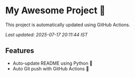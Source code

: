 # My Awesome Project 🚀

This project is automatically updated using GitHub Actions.

_Last updated: 2025-07-17 20:11:44 IST_

## Features
- Auto-update README using Python 🐍
- Auto Git push with GitHub Actions 🤖
